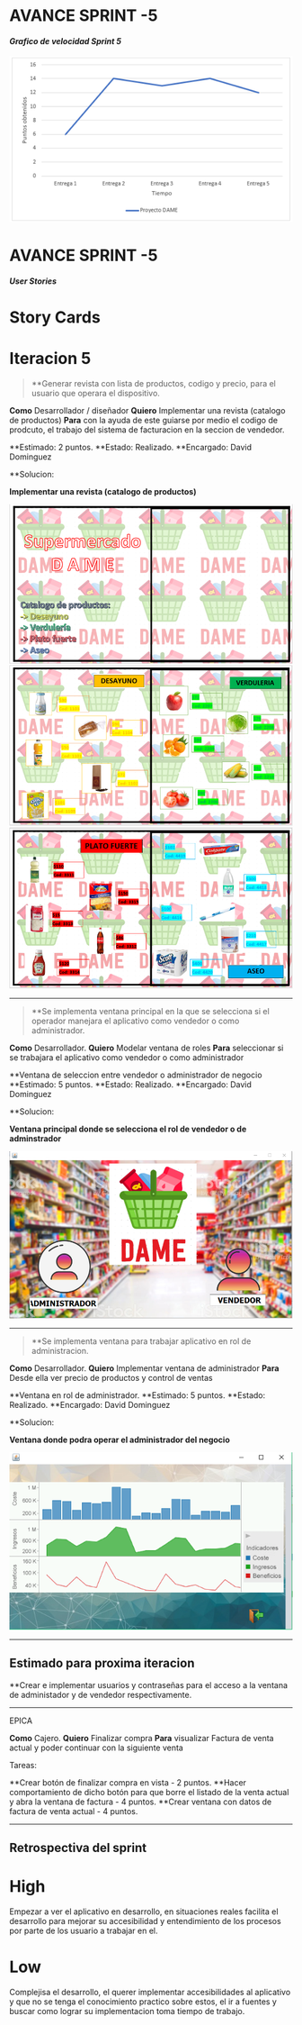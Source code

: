 # **AVANCE SPRINT -5**

#### *Grafico de velocidad Sprint 5*

![Grafico](https://github.com/davidd0minguez/Supermercado-DAME/blob/master/Sprint%20-5/graf5.PNG)

# **AVANCE SPRINT -5**

#### *User Stories*

# **Story Cards**

# Iteracion 5


> **Generar revista con lista de productos, codigo y precio, para el usuario que operara el dispositivo.

**Como** Desarrollador / diseñador
**Quiero** Implementar una revista (catalogo de productos)
**Para** con la ayuda de este guiarse por medio el codigo de prodcuto, el trabajo del sistema de facturacion en la seccion de vendedor.
  
**Estimado: 2 puntos.
**Estado: Realizado.
**Encargado: David Dominguez

**Solucion:

**Implementar una revista (catalogo de productos)**

![Grafico](https://github.com/davidd0minguez/Supermercado-DAME/blob/master/Sprint%20-5/r1.PNG)
![Grafico](https://github.com/davidd0minguez/Supermercado-DAME/blob/master/Sprint%20-5/r2.PNG)
![Grafico](https://github.com/davidd0minguez/Supermercado-DAME/blob/master/Sprint%20-5/r3.PNG)
____________________________________________________________________________________________________________________________________

> **Se implementa ventana principal en la que se selecciona si el operador manejara el aplicativo como vendedor o como administrador.

**Como** Desarrollador.
**Quiero** Modelar ventana de roles
**Para** seleccionar si se trabajara el aplicativo como vendedor o como administrador

**Ventana de seleccion entre vendedor o administrador de negocio
**Estimado: 5 puntos.
**Estado: Realizado.
**Encargado: David Dominguez

**Solucion:

**Ventana principal donde se selecciona el rol de vendedor o de adminstrador**

![Grafico](https://github.com/davidd0minguez/Supermercado-DAME/blob/master/Sprint%20-5/Principal.PNG)
____________________________________________________________________________________________________________________________________

> **Se implementa ventana para trabajar aplicativo en rol de administracion.

**Como** Desarrollador.
**Quiero** Implementar ventana de administrador
**Para** Desde ella ver precio de productos y control de ventas

**Ventana en rol de administrador.
**Estimado: 5 puntos.
**Estado: Realizado.
**Encargado: David Dominguez

**Solucion:

**Ventana donde podra operar el administrador del negocio**

![Grafico](https://github.com/davidd0minguez/Supermercado-DAME/blob/master/Sprint%20-5/admin.PNG)
____________________________________________________________________________________________________________________________________

## Estimado para proxima iteracion

**Crear e implementar usuarios y contraseñas para el acceso a la ventana de administador y de vendedor respectivamente.

------

EPICA

**Como** Cajero.
**Quiero** Finalizar compra
**Para** visualizar Factura de venta actual y poder continuar con la siguiente venta

Tareas:

**Crear botón de finalizar compra en vista - 2 puntos.
**Hacer comportamiento de dicho botón para que borre el listado de la venta actual y abra la ventana de factura - 4 puntos.
**Crear ventana con datos de factura de venta actual - 4 puntos.
____________________________________________________________________________________________________________________________________

## Retrospectiva del sprint

# High

Empezar a ver el aplicativo en desarrollo, en situaciones reales facilita el desarrollo para mejorar su accesibilidad y entendimiento de los procesos por parte de los usuario a trabajar en el.

# Low

Complejisa el desarrollo, el querer implementar accesibilidades al aplicativo y que no se tenga el conocimiento practico sobre estos, el ir a fuentes y buscar como lograr su implementacion toma tiempo de trabajo.
